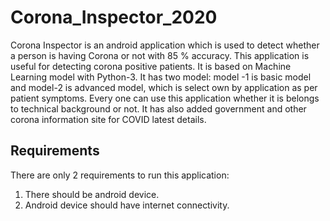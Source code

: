 # Corona_Inspector_2020
Corona Inspector is an android application which is used to detect whether a person is having Corona or not with 85 % accuracy. This application is useful for detecting corona positive patients. It is based on Machine Learning model with Python-3. It has two model: model -1 is basic model and model-2 is advanced model, which is select own by application as per patient symptoms. Every one can use this application whether it is belongs to technical background or not. It has also added government and other corona information site for COVID latest details. 

## Requirements 

There are only 2 requirements to run this application:
  1.	There should be android device.
  2.	Android device should have internet connectivity.

